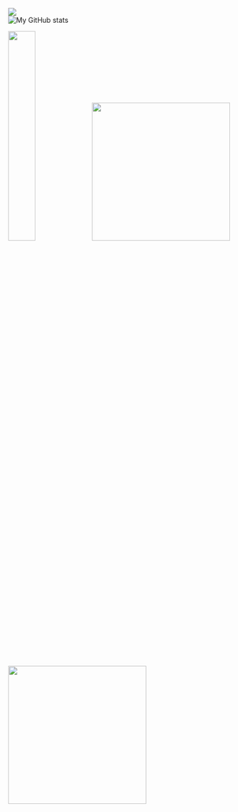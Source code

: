 <img src="https://github-readme-stats.vercel.app/api/top-langs/?username=ayshptk&hide=java,html&title_color=ffffff&text_color=c9cacc&icon_color=2bbc8a&bg_color=1d1f21"></img><br>
![My GitHub stats](https://github-readme-stats.vercel.app/api?username=ayshptk&show_icons=truecount_private=true&theme=radical)


<a href="https://www.buymeacoffee.com/ayshptk" target="_blank"><img src="https://media.giphy.com/media/Vuw9m5wXviFIQ/source.gif" width="33%" height="auto" /></a>
<a href="https://www.buymeacoffee.com/ayshptk" target="_blank"><img src="https://media.giphy.com/media/Vuw9m5wXviFIQ/source.gif" width="280" height="auto" /></a>
<a href="https://www.buymeacoffee.com/ayshptk" target="_blank"><img src="https://media.giphy.com/media/Vuw9m5wXviFIQ/source.gif" width="280" height="auto" /></a>
